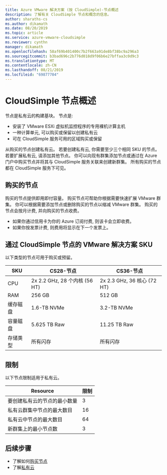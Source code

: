 ```yaml
---
title: Azure VMware 解决方案 (按 CloudSimple)-节点概述
description: 了解有关 CloudSimple 节点和概念的信息。
author: sharaths-cs
ms.author: dikamath
ms.date: 08/20/2019
ms.topic: article
ms.service: azure-vmware-cloudsimple
ms.reviewer: cynthn
manager: dikamath
ms.openlocfilehash: 58af69b401400c7b2f663a91de8bf38bc9a296a3
ms.sourcegitcommit: b3bad696c2b776d018d9f06b6e27bffaa3c0d9c3
ms.translationtype: MT
ms.contentlocale: zh-CN
ms.lasthandoff: 08/21/2019
ms.locfileid: "69877704"
---
```

# <a name="cloudsimple-nodes-overview"></a>CloudSimple 节点概述

节点是私有云的构建基块。 节点是:

* 安装了 VMware ESXi 虚拟机监控程序的专用裸机计算主机  
* 一种计算单元, 可以购买或保留以创建私有云
* 可在 CloudSimple 服务可用的区域购买或保留

从购买的节点创建私有云。 若要创建私有云, 你需要至少三个相同 SKU 的节点。 若要扩展私有云, 请添加其他节点。  你可以向现有群集添加节点或通过在 Azure 门户中购买节点并将其与 CloudSimple 服务关联来创建新群集。  所有购买的节点都在 CloudSimple 服务下可见。  

## <a name="purchased-nodes"></a>购买的节点

购买的节点提供即用即付容量。 购买节点可帮助你根据需要快速扩展 VMware 群集。 你可以根据需要添加节点或删除购买的节点以缩减 VMware 群集。 购买的节点会按月计费, 并向购买的节点收费。

* 如果你通过信用卡为你的 Azure 订阅付费, 则该卡会立即收费。
* 如果你按发票计费, 则费用将显示在下一个发票上。

## <a name="vmware-solution-by-cloudsimple-nodes-sku"></a>通过 CloudSimple 节点的 VMware 解决方案 SKU

以下类型的节点可用于购买或预留。

| SKU | CS28-节点 | CS36-节点 |
|-----|-------------|-------------|
| CPU | 2x 2.2 GHz, 28 个内核 (56 HT) | 2x 2.3 GHz, 36 核心 (72 HT) |
| RAM | 256 GB | 512 GB |
| 缓存磁盘 |  1.6-TB NVMe | 3.2-TB NVMe |
| 容量磁盘 | 5.625 TB Raw | 11.25 TB Raw |
| 存储类型 | 所有闪存 | 所有闪存 |

## <a name="limits"></a>限制

以下节点限制适用于私有云。

| Resource | 限制 |
|----------|-------|
| 要创建私有云的节点的最小数量 | 3 |
| 私有云群集中节点的最大数目 | 16 |
| 私有云中节点的最大数目 | 64 |
| 新群集上的最小节点数 | 3 |

## <a name="next-steps"></a>后续步骤

* 了解如何[购买节点](create-nodes.md)
* 了解[私有云](cloudsimple-private-cloud.md)
